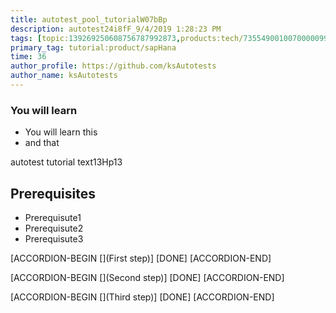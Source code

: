 ```yaml
---
title: autotest_pool_tutorialW07bBp
description: autotest24i8fF_9/4/2019 1:28:23 PM
tags: [topic:139269250608756787992873,products:tech/73554900100700000996,tutorial:experience/advanced]
primary_tag: tutorial:product/sapHana
time: 36
author_profile: https://github.com/ksAutotests
author_name: ksAutotests
---
```

### You will learn
- You will learn this
- and that

autotest tutorial text13Hp13

## Prerequisites
- Prerequisute1
- Prerequisute2
- Prerequisute3

[ACCORDION-BEGIN [](First step)]
[DONE]
[ACCORDION-END]

[ACCORDION-BEGIN [](Second step)]
[DONE]
[ACCORDION-END]

[ACCORDION-BEGIN [](Third step)]
[DONE]
[ACCORDION-END]

